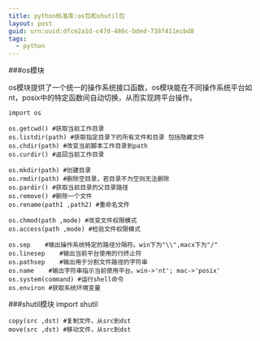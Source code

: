 ```yaml
---
title: python标准库:os包和shutil包
layout: post
guid: urn:uuid:dfce2a1d-c47d-486c-bded-738f411ecbd8
tags:
  - python
---
```


###os模块

os模块提供了一个统一的操作系统接口函数，os模块能在不同操作系统平台如nt，posix中的特定函数间自动切换，从而实现跨平台操作。

	import os

	os.getcwd() #获取当前工作目录
	os.listdir(path) #获取指定目录下的所有文件和目录 包括隐藏文件
	os.chdir(path) #改变当前脚本工作目录到path
	os.curdir() #返回当前工作目录

	os.mkdir(path) #创建目录
	os.rmdir(path) #删除空目录，若目录不为空则无法删除
	os.pardir() #获取当前目录的父目录路径
	os.remove() #删除一个文件
	os.rename(path1 ,path2) #重命名文件

	os.chmod(path ,mode) #改变文件权限模式
	os.access(path ,mode) #检验文件权限模式

	os.sep    #输出操作系统特定的路径分隔符。win下为"\\",macx下为"/"
	os.linesep    #输出当前平台使用的行终止符
	os.pathsep    #输出用于分割文件路径的字符串
	os.name    #输出字符串指示当前使用平台。win->'nt'; mac->'posix'
	os.system(command) #运行shell命令
	os.environ #获取系统环境变量

###shutil模块
	import shutil

	copy(src ,dst) #复制文件，从src到dst
	move(src ,dst) #移动文件，从src到dst
